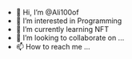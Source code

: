 - 👋 Hi, I’m @Ali100of
- 👀 I’m interested in Programming
- 🌱 I’m currently learning NFT
- 💞️ I’m looking to collaborate on ...
- 📫 How to reach me ...

<!---
Ali100of/Ali100of is a ✨ special ✨ repository because its `README.md` (this file) appears on your GitHub profile.
You can click the Preview link to take a look at your changes.
--->
